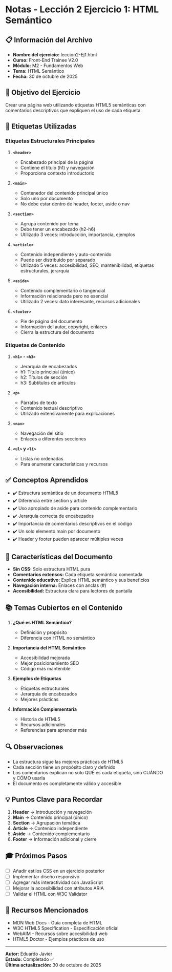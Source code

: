 # Notas - Lección 2 Ejercicio 1: HTML Semántico

## 📋 Información del Archivo

- **Nombre del ejercicio:** leccion2-Ej1.html
- **Curso:** Front-End Trainee V2.0
- **Módulo:** M2 - Fundamentos Web
- **Tema:** HTML Semántico
- **Fecha:** 30 de octubre de 2025

## 🎯 Objetivo del Ejercicio

Crear una página web utilizando etiquetas HTML5 semánticas con comentarios descriptivos que expliquen el uso de cada etiqueta.

## 📝 Etiquetas Utilizadas

### Etiquetas Estructurales Principales

1. **`<header>`**

   - Encabezado principal de la página
   - Contiene el título (h1) y navegación
   - Proporciona contexto introductorio

2. **`<main>`**

   - Contenedor del contenido principal único
   - Solo uno por documento
   - No debe estar dentro de header, footer, aside o nav

3. **`<section>`**

   - Agrupa contenido por tema
   - Debe tener un encabezado (h2-h6)
   - Utilizado 3 veces: introducción, importancia, ejemplos

4. **`<article>`**

   - Contenido independiente y auto-contenido
   - Puede ser distribuido por separado
   - Utilizado 5 veces: accesibilidad, SEO, mantenibilidad, etiquetas estructurales, jerarquía

5. **`<aside>`**

   - Contenido complementario o tangencial
   - Información relacionada pero no esencial
   - Utilizado 2 veces: dato interesante, recursos adicionales

6. **`<footer>`**
   - Pie de página del documento
   - Información del autor, copyright, enlaces
   - Cierra la estructura del documento

### Etiquetas de Contenido

1. **`<h1>` - `<h3>`**

   - Jerarquía de encabezados
   - h1: Título principal (único)
   - h2: Títulos de sección
   - h3: Subtítulos de artículos

2. **`<p>`**

   - Párrafos de texto
   - Contenido textual descriptivo
   - Utilizado extensivamente para explicaciones

3. **`<nav>`**

   - Navegación del sitio
   - Enlaces a diferentes secciones

4. **`<ul>` y `<li>`**
   - Listas no ordenadas
   - Para enumerar características y recursos

## ✅ Conceptos Aprendidos

- ✔️ Estructura semántica de un documento HTML5
- ✔️ Diferencia entre section y article
- ✔️ Uso apropiado de aside para contenido complementario
- ✔️ Jerarquía correcta de encabezados
- ✔️ Importancia de comentarios descriptivos en el código
- ✔️ Un solo elemento main por documento
- ✔️ Header y footer pueden aparecer múltiples veces

## 🎨 Características del Documento

- **Sin CSS:** Solo estructura HTML pura
- **Comentarios extensos:** Cada etiqueta semántica comentada
- **Contenido educativo:** Explica HTML semántico y sus beneficios
- **Navegación interna:** Enlaces con anclas (#)
- **Accesibilidad:** Estructura clara para lectores de pantalla

## 📚 Temas Cubiertos en el Contenido

1. **¿Qué es HTML Semántico?**

   - Definición y propósito
   - Diferencia con HTML no semántico

2. **Importancia del HTML Semántico**

   - Accesibilidad mejorada
   - Mejor posicionamiento SEO
   - Código más mantenible

3. **Ejemplos de Etiquetas**

   - Etiquetas estructurales
   - Jerarquía de encabezados
   - Mejores prácticas

4. **Información Complementaria**
   - Historia de HTML5
   - Recursos adicionales
   - Referencias para aprender más

## 🔍 Observaciones

- La estructura sigue las mejores prácticas de HTML5
- Cada sección tiene un propósito claro y definido
- Los comentarios explican no solo QUÉ es cada etiqueta, sino CUÁNDO y CÓMO usarla
- El documento es completamente válido y accesible

## 💡 Puntos Clave para Recordar

1. **Header** → Introducción y navegación
2. **Main** → Contenido principal (único)
3. **Section** → Agrupación temática
4. **Article** → Contenido independiente
5. **Aside** → Contenido complementario
6. **Footer** → Información adicional y cierre

## 🎓 Próximos Pasos

- [ ] Añadir estilos CSS en un ejercicio posterior
- [ ] Implementar diseño responsivo
- [ ] Agregar más interactividad con JavaScript
- [ ] Mejorar la accesibilidad con atributos ARIA
- [ ] Validar el HTML con W3C Validator

## 📖 Recursos Mencionados

- MDN Web Docs - Guía completa de HTML
- W3C HTML5 Specification - Especificación oficial
- WebAIM - Recursos sobre accesibilidad web
- HTML5 Doctor - Ejemplos prácticos de uso

---

**Autor:** Eduardo Javier  
**Estado:** Completado ✅  
**Última actualización:** 30 de octubre de 2025

